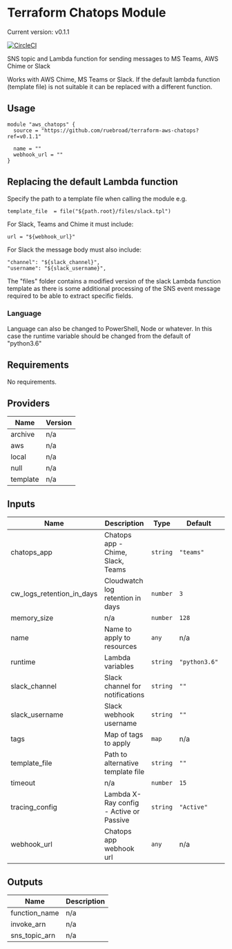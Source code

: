 # Terraform Chatops Module

Current version: v0.1.1

[![CircleCI](https://circleci.com/gh/ruebroad/terraform-aws-chatops.svg?style=svg)](https://app.circleci.com/pipelines/github/ruebroad/terraform-aws-chatops)

SNS topic and Lambda function for sending messages to MS Teams, AWS Chime or Slack

Works with AWS Chime, MS Teams or Slack. If the default lambda function (template file) is not suitable it can be replaced with a different function.

## Usage

```(terraform)
module "aws_chatops" {
  source = "https://github.com/ruebroad/terraform-aws-chatops?ref=v0.1.1"

  name = ""
  webhook_url = ""
}
```

## Replacing the default Lambda function

Specify the path to a template file when calling the module e.g.

```(terraform)
template_file  = file("${path.root}/files/slack.tpl")
```

For Slack, Teams and Chime it must include:

```(python)
url = "${webhook_url}"
```

For Slack the message body must also include:

```(python)
"channel": "${slack_channel}",
"username": "${slack_username}",
```

The "files" folder contains a modified version of the slack Lambda function template as there is some additional processing of the SNS event message required to be able to extract specific fields.

### Language

Language can also be changed to PowerShell, Node or whatever. In this case the runtime variable should be changed from the default of "python3.6"

## Requirements

No requirements.

## Providers

| Name | Version |
|------|---------|
| archive | n/a |
| aws | n/a |
| local | n/a |
| null | n/a |
| template | n/a |

## Inputs

| Name | Description | Type | Default | Required |
|------|-------------|------|---------|:--------:|
| chatops\_app | Chatops app - Chime, Slack, Teams | `string` | `"teams"` | no |
| cw\_logs\_retention\_in\_days | Cloudwatch log retention in days | `number` | `3` | no |
| memory\_size | n/a | `number` | `128` | no |
| name | Name to apply to resources | `any` | n/a | yes |
| runtime | Lambda variables | `string` | `"python3.6"` | no |
| slack\_channel | Slack channel for notifications | `string` | `""` | no |
| slack\_username | Slack webhook username | `string` | `""` | no |
| tags | Map of tags to apply | `map` | n/a | no |
| template\_file | Path to alternative template file | `string` | `""` | no |
| timeout | n/a | `number` | `15` | no |
| tracing\_config | Lambda X-Ray config - Active or Passive | `string` | `"Active"` | no |
| webhook\_url | Chatops app webhook url | `any` | n/a | yes |

## Outputs

| Name | Description |
|------|-------------|
| function\_name | n/a |
| invoke\_arn | n/a |
| sns\_topic\_arn | n/a |
